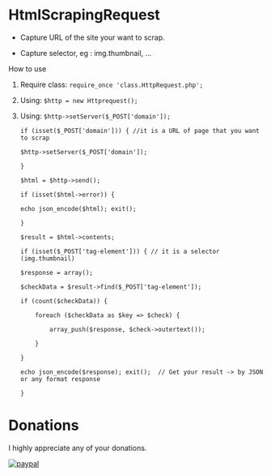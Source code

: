 # HtmlScrapingRequest

- Capture URL of the site your want to scrap.

- Capture selector, eg : img.thumbnail, ...

How to use
 1. Require class: `require_once 'class.HttpRequest.php';`
 2. Using: `$http = new Httprequest();`
 3. Using: `$http->setServer($_POST['domain']);`

	`if (isset($_POST['domain'])) { //it is a URL of page that you want to scrap`

		$http->setServer($_POST['domain']);

	`}`

	`$html = $http->send();`

	`if (isset($html->error)) {`

		echo json_encode($html); exit();

	`}`

	`$result = $html->contents;`

	`if (isset($_POST['tag-element'])) { // it is a selector (img.thumbnail)`

		$response = array();

		$checkData = $result->find($_POST['tag-element']);

		if (count($checkData)) {

			foreach ($checkData as $key => $check) {

				array_push($response, $check->outertext());

			}

		}

		echo json_encode($response); exit();  // Get your result -> by JSON or any format response

	`}`

# Donations
I highly appreciate any of your donations.

[![paypal](https://www.paypalobjects.com/en_US/i/btn/btn_donateCC_LG.gif)](https://www.paypal.com/cgi-bin/webscr?cmd=_s-xclick&hosted_button_id=FLHJAF2ECGXGQ)
